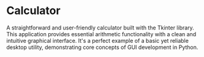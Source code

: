 # Calculator
A straightforward and user-friendly calculator built with the Tkinter library. This application provides essential arithmetic functionality with a clean and intuitive graphical interface. It's a perfect example of a basic yet reliable desktop utility, demonstrating core concepts of GUI development in Python.
